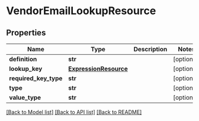 # VendorEmailLookupResource

## Properties
Name | Type | Description | Notes
------------ | ------------- | ------------- | -------------
**definition** | **str** |  | [optional] 
**lookup_key** | [**ExpressionResource**](ExpressionResource.md) |  | [optional] 
**required_key_type** | **str** |  | [optional] 
**type** | **str** |  | [optional] 
**value_type** | **str** |  | [optional] 

[[Back to Model list]](../README.md#documentation-for-models) [[Back to API list]](../README.md#documentation-for-api-endpoints) [[Back to README]](../README.md)


